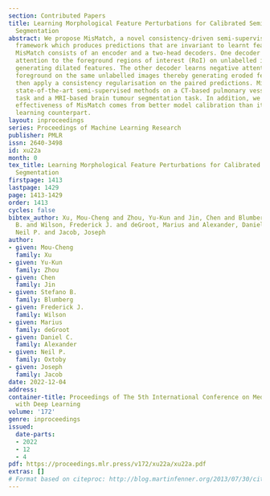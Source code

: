 ```yaml
---
section: Contributed Papers
title: Learning Morphological Feature Perturbations for Calibrated Semi-Supervised
  Segmentation
abstract: We propose MisMatch, a novel consistency-driven semi-supervised segmentation
  framework which produces predictions that are invariant to learnt feature perturbations.
  MisMatch consists of an encoder and a two-head decoders. One decoder learns positive
  attention to the foreground regions of interest (RoI) on unlabelled images thereby
  generating dilated features. The other decoder learns negative attention to the
  foreground on the same unlabelled images thereby generating eroded features. We
  then apply a consistency regularisation on the paired predictions. MisMatch outperforms
  state-of-the-art semi-supervised methods on a CT-based pulmonary vessel segmentation
  task and a MRI-based brain tumour segmentation task. In addition, we show that the
  effectiveness of MisMatch comes from better model calibration than its supervised
  learning counterpart.
layout: inproceedings
series: Proceedings of Machine Learning Research
publisher: PMLR
issn: 2640-3498
id: xu22a
month: 0
tex_title: Learning Morphological Feature Perturbations for Calibrated Semi-Supervised
  Segmentation
firstpage: 1413
lastpage: 1429
page: 1413-1429
order: 1413
cycles: false
bibtex_author: Xu, Mou-Cheng and Zhou, Yu-Kun and Jin, Chen and Blumberg, Stefano
  B. and Wilson, Frederick J. and deGroot, Marius and Alexander, Daniel C. and Oxtoby,
  Neil P. and Jacob, Joseph
author:
- given: Mou-Cheng
  family: Xu
- given: Yu-Kun
  family: Zhou
- given: Chen
  family: Jin
- given: Stefano B.
  family: Blumberg
- given: Frederick J.
  family: Wilson
- given: Marius
  family: deGroot
- given: Daniel C.
  family: Alexander
- given: Neil P.
  family: Oxtoby
- given: Joseph
  family: Jacob
date: 2022-12-04
address:
container-title: Proceedings of The 5th International Conference on Medical Imaging
  with Deep Learning
volume: '172'
genre: inproceedings
issued:
  date-parts:
  - 2022
  - 12
  - 4
pdf: https://proceedings.mlr.press/v172/xu22a/xu22a.pdf
extras: []
# Format based on citeproc: http://blog.martinfenner.org/2013/07/30/citeproc-yaml-for-bibliographies/
---
```

